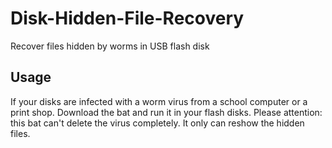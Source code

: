 # Disk-Hidden-File-Recovery
Recover files hidden by worms in USB flash disk

## Usage
If your disks are infected with a worm virus from a school computer or a print shop. Download the bat and run it in your flash disks. 
Please attention: this bat can't delete the virus completely. It only can reshow the hidden files. 
